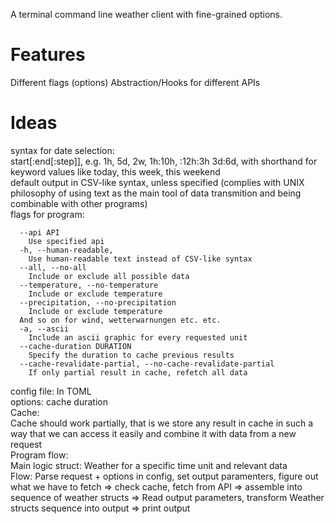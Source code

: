 A terminal command line weather client with fine-grained options.

# Features
Different flags (options)
Abstraction/Hooks for different APIs

# Ideas
syntax for date selection:  
  start\[:end\[:step]], e.g. 1h, 5d, 2w, 1h:10h, :12h:3h 3d:6d, with shorthand for keyword values like today, this week, this weekend  
default output in CSV-like syntax, unless specified (complies with UNIX philosophy of using text as the main tool of data transmition and being combinable with other programs)  
flags for program:  
```
  --api API 
    Use specified api
  -h, --human-readable, 
    Use human-readable text instead of CSV-like syntax
  --all, --no-all
    Include or exclude all possible data
  --temperature, --no-temperature
    Include or exclude temperature
  --precipitation, --no-precipitation
    Include or exclude temperature
  And so on for wind, wetterwarnungen etc. etc.
  -a, --ascii
    Include an ascii graphic for every requested unit
  --cache-duration DURATION
    Specify the duration to cache previous results
  --cache-revalidate-partial, --no-cache-revalidate-partial
    If only partial result in cache, refetch all data
```
config file: In TOML  
  options: cache duration  
Cache:  
  Cache should work partially, that is we store any result in cache in such a way that we can access it easily and combine it with data from a new request  
Program flow:  
  Main logic struct: Weather for a specific time unit and relevant data  
  Flow: Parse request + options in config, set output paramenters, figure out what we have to fetch => check cache, fetch from API => assemble into sequence of weather structs => Read output parameters, transform Weather structs sequence into output => print output  

                                        
